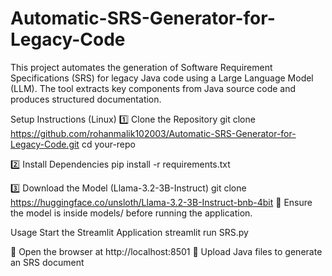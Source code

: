 # Automatic-SRS-Generator-for-Legacy-Code
This project automates the generation of Software Requirement Specifications (SRS) for legacy Java code using a Large Language Model (LLM). The tool extracts key components from Java source code and produces structured documentation.

Setup Instructions (Linux)
1️⃣ Clone the Repository
git clone https://github.com/rohanmalik102003/Automatic-SRS-Generator-for-Legacy-Code.git
cd your-repo

2️⃣ Install Dependencies
pip install -r requirements.txt

3️⃣ Download the Model (Llama-3.2-3B-Instruct)
git clone https://huggingface.co/unsloth/Llama-3.2-3B-Instruct-bnb-4bit
📌 Ensure the model is inside models/ before running the application.

Usage
Start the Streamlit Application
streamlit run SRS.py

🔹 Open the browser at http://localhost:8501
🔹 Upload Java files to generate an SRS document

